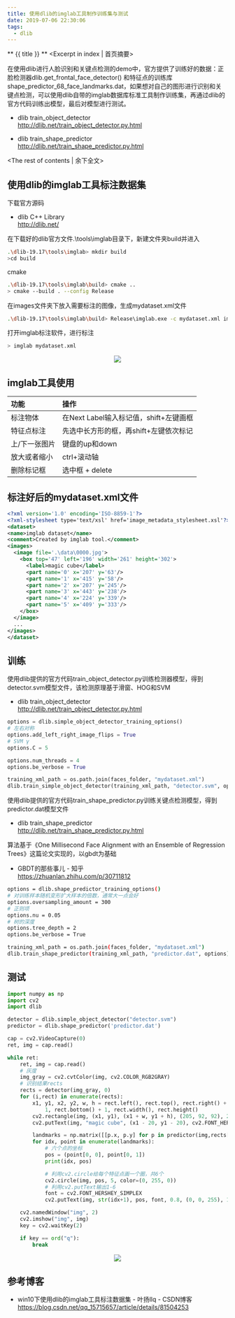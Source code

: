 ```yaml
---
title: 使用dlib的imglab工具制作训练集与测试
date: 2019-07-06 22:30:06
tags:
  - dlib
---
```

** {{ title }} ** <Excerpt in index | 首页摘要>

在使用dlib进行人脸识别和关键点检测的demo中，官方提供了训练好的数据：正脸检测器dlib.get_frontal_face_detector()
和特征点的训练库shape_predictor_68_face_landmarks.dat，如果想对自己的图形进行识别和关键点检测，可以使用dlib自带的imglab数据库标准工具制作训练集，再通过dlib的官方代码训练出模型，最后对模型进行测试。

* dlib train_object_detector  
http://dlib.net/train_object_detector.py.html

* dlib train_shape_predictor  
http://dlib.net/train_shape_predictor.py.html

<!-- more -->
<The rest of contents | 余下全文>

## 使用dlib的imglab工具标注数据集
下载官方源码  
* dlib C++ Library  
http://dlib.net/

在下载好的dlib官方文件.\tools\imglab目录下，新建文件夹build并进入  
``` bash
.\dlib-19.17\tools\imglab> mkdir build
>cd build
```
cmake
``` bash
.\dlib-19.17\tools\imglab\build> cmake ..
> cmake --build . --config Release 
```

在images文件夹下放入需要标注的图像，生成mydataset.xml文件  
``` bash
.\dlib-19.17\tools\imglab\build> Release\imglab.exe -c mydataset.xml images
```
打开imglab标注软件，进行标注
``` bash
> imglab mydataset.xml
```
<div align=center>
<img src = "使用dlib的imglab工具制作训练集与测试/01.png">
</div>

## imglab工具使用
| 功能 | 操作 |
| :-----| :--- | 
| 标注物体 | 在Next Label输入标记值，shift+左键画框 |
| 特征点标注 | 先选中长方形的框，再shift+左键依次标记 |
|  上/下一张图片| 键盘的up和down     |
| 放大或者缩小 |ctrl+滚动轴                  |
| 删除标记框 |  选中框 + delete |                    
## 标注好后的mydataset.xml文件
``` xml
<?xml version='1.0' encoding='ISO-8859-1'?>
<?xml-stylesheet type='text/xsl' href='image_metadata_stylesheet.xsl'?>
<dataset>
<name>imglab dataset</name>
<comment>Created by imglab tool.</comment>
<images>
  <image file='.\data\0000.jpg'>
    <box top='47' left='196' width='261' height='302'>
      <label>magic cube</label>
      <part name='0' x='207' y='63'/>
      <part name='1' x='415' y='58'/>
      <part name='2' x='207' y='245'/>
      <part name='3' x='443' y='238'/>
      <part name='4' x='224' y='339'/>
      <part name='5' x='409' y='333'/>
    </box>
  </image>
  ...
</images>
</dataset> 
```

## 训练

使用dlib提供的官方代码train_object_detector.py训练检测器模型，得到detector.svm模型文件，该检测原理基于滑窗、HOG和SVM  

* dlib train_object_detector  
http://dlib.net/train_object_detector.py.html

``` python
options = dlib.simple_object_detector_training_options()
# 左右对称
options.add_left_right_image_flips = True
# SVM γ
options.C = 5

options.num_threads = 4
options.be_verbose = True

training_xml_path = os.path.join(faces_folder, "mydataset.xml")
dlib.train_simple_object_detector(training_xml_path, "detector.svm", options)

```


使用dlib提供的官方代码train_shape_predictor.py训练关键点检测模型，得到predictor.dat模型文件

* dlib train_shape_predictor  
http://dlib.net/train_shape_predictor.py.html

算法基于《One Millisecond Face Alignment with an Ensemble of Regression Trees》这篇论文实现的，以gbdt为基础  
* GBDT的那些事儿 - 知乎  
https://zhuanlan.zhihu.com/p/30711812

``` bash
options = dlib.shape_predictor_training_options()
# 对训练样本随机变形扩大样本的倍数，通常大一点会好
options.oversampling_amount = 300
# 正则项
options.nu = 0.05
# 树的深度
options.tree_depth = 2
options.be_verbose = True

training_xml_path = os.path.join(faces_folder, "mydataset.xml")
dlib.train_shape_predictor(training_xml_path, "predictor.dat", options)
```

## 测试

```python
import numpy as np
import cv2
import dlib

detector = dlib.simple_object_detector("detector.svm")
predictor = dlib.shape_predictor('predictor.dat')

cap = cv2.VideoCapture(0)
ret, img = cap.read()

while ret:
    ret, img = cap.read()
    # 灰度
    img_gray = cv2.cvtColor(img, cv2.COLOR_RGB2GRAY)
    # 识别结果rects
    rects = detector(img_gray, 0)
    for (i,rect) in enumerate(rects):
        x1, y1, x2, y2, w, h = rect.left(), rect.top(), rect.right() + \
            1, rect.bottom() + 1, rect.width(), rect.height()
        cv2.rectangle(img, (x1, y1), (x1 + w, y1 + h), (205, 92, 92), 2)
        cv2.putText(img, "magic cube", (x1 - 20, y1 - 20), cv2.FONT_HERSHEY_TRIPLEX, 0.6, (205, 92, 92), 2)

        landmarks = np.matrix([[p.x, p.y] for p in predictor(img,rects[i]).parts()])
        for idx, point in enumerate(landmarks):
            # 六个点的坐标
            pos = (point[0, 0], point[0, 1])
            print(idx, pos)

            # 利用cv2.circle给每个特征点画一个圈，共6个
            cv2.circle(img, pos, 5, color=(0, 255, 0))
            # 利用cv2.putText输出1-6
            font = cv2.FONT_HERSHEY_SIMPLEX
            cv2.putText(img, str(idx+1), pos, font, 0.8, (0, 0, 255), 1,cv2.LINE_AA)

    cv2.namedWindow("img", 2)
    cv2.imshow("img", img)
    key = cv2.waitKey(2)

    if key == ord("q"):
        break

```
<div align=center>
<img src = "使用dlib的imglab工具制作训练集与测试/00.png">
</div>

## 参考博客

* win10下使用dlib的imglab工具标注数据集 - 叶扬llq - CSDN博客  
https://blog.csdn.net/qq_15715657/article/details/81504253




